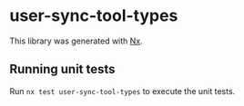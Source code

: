 # user-sync-tool-types

This library was generated with [Nx](https://nx.dev).

## Running unit tests

Run `nx test user-sync-tool-types` to execute the unit tests.

